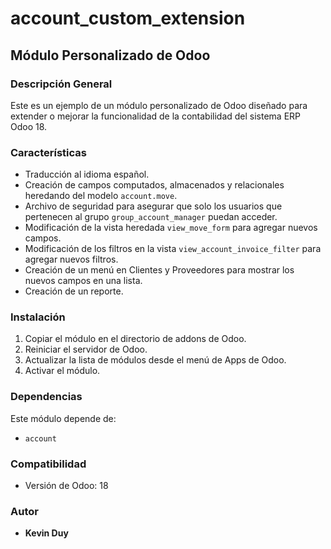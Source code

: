 # account_custom_extension

## Módulo Personalizado de Odoo

### Descripción General
Este es un ejemplo de un módulo personalizado de Odoo diseñado para extender o mejorar la funcionalidad de la contabilidad del sistema ERP Odoo 18.

### Características
- Traducción al idioma español.
- Creación de campos computados, almacenados y relacionales heredando del modelo `account.move`.
- Archivo de seguridad para asegurar que solo los usuarios que pertenecen al grupo `group_account_manager` puedan acceder.
- Modificación de la vista heredada `view_move_form` para agregar nuevos campos.
- Modificación de los filtros en la vista `view_account_invoice_filter` para agregar nuevos filtros.
- Creación de un menú en Clientes y Proveedores para mostrar los nuevos campos en una lista.
- Creación de un reporte.

### Instalación
1. Copiar el módulo en el directorio de addons de Odoo.
2. Reiniciar el servidor de Odoo.
3. Actualizar la lista de módulos desde el menú de Apps de Odoo.
4. Activar el módulo.

### Dependencias
Este módulo depende de:
- `account`

### Compatibilidad
- Versión de Odoo: 18

### Autor
- **Kevin Duy**
